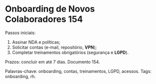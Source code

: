 # Onboarding de Novos Colaboradores 154

Passos iniciais:
1. Assinar NDA e políticas;
2. Solicitar contas (e-mail, repositório, **VPN**);
3. Completar treinamentos obrigatórios (segurança e **LGPD**).

Prazos: concluir em até 7 dias. Documento 154.

Palavras-chave: onboarding, contas, treinamentos, LGPD, acessos.
Tags: onboarding, rh.
